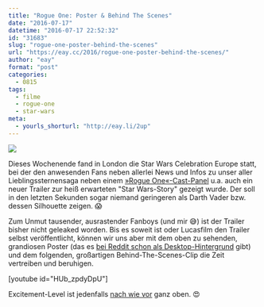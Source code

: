 ```yaml
---
title: "Rogue One: Poster & Behind The Scenes"
date: "2016-07-17"
datetime: "2016-07-17 22:52:32"
id: "31683"
slug: "rogue-one-poster-behind-the-scenes"
url: "https://eay.cc/2016/rogue-one-poster-behind-the-scenes/"
author: "eay"
format: "post"
categories:
  - 0815
tags:
  - filme
  - rogue-one
  - star-wars
meta:
  - yourls_shorturl: "http://eay.li/2up"
---
```


![](https://eay.cc/uploads/2016/rogue-one-poster.jpg)

Dieses Wochenende fand in London die Star Wars Celebration Europe statt, bei der den anwesenden Fans neben allerlei News und Infos zu unser aller Lieblings­sternen­saga neben einem [»Rogue One«-Cast-Panel](https://www.youtube.com/watch?v=1oQzVCJ_sQE) u.a. auch ein neuer Trailer zur heiß erwarteten "Star Wars-Story" gezeigt wurde. Der soll in den letzten Sekunden sogar niemand geringeren als Darth Vader bzw. dessen Silhouette zeigen. 😱

Zum Unmut tausender, ausrastender Fanboys (und mir 😅) ist der Trailer bisher nicht geleaked worden. Bis es soweit ist oder Lucasfilm den Trailer selbst veröffentlicht, können wir uns aber mit dem oben zu sehenden, grandiosen Poster (das es [bei Reddit schon als Desktop-Hintergrund](https://www.reddit.com/r/StarWars/comments/4t0q0n/wallpaper_of_new_poster/) gibt) und dem folgenden, großartigen Behind-The-Scenes-Clip die Zeit vertreiben und beruhigen.

\[youtube id="HUb\_zpdyDpU"\]

Excitement-Level ist jedenfalls [nach wie vor](https://eay.cc/2016/rogue-one-a-star-wars-story-trailer/) ganz oben. 😍
